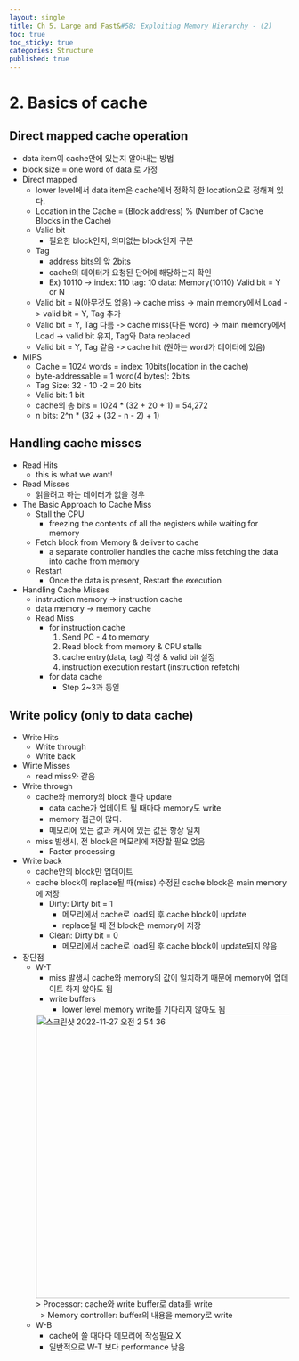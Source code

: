 ```yaml
---
layout: single
title: Ch 5. Large and Fast&#58; Exploiting Memory Hierarchy - (2)
toc: true
toc_sticky: true
categories: Structure
published: true
---
```


# 2. Basics of cache

## Direct mapped cache operation
* data item이 cache안에 있는지 알아내는 방법
* block size = one word of data 로 가정
* Direct mapped
    * lower level에서 data item은 cache에서 정확히 한 location으로 정해져 있다.
    * Location in the Cache = (Block address) % (Number of Cache Blocks in the Cache)
    * Valid bit
        * 필요한 block인지, 의미없는 block인지 구분
    * Tag
        * address bits의 앞 2bits
        * cache의 데이터가 요청된 단어에 해당하는지 확인
        * Ex) 10110 -> index: 110  tag: 10 data: Memory(10110) Valid bit = Y or N
    * Valid bit = N(아무것도 없음) -> cache miss -> main memory에서 Load -> valid bit = Y, Tag 추가
    * Valid bit = Y, Tag 다름 -> cache miss(다른 word) -> main memory에서 Load -> valid bit 유지, Tag와 Data replaced
    * Valid bit = Y, Tag 같음 -> cache hit (원하는 word가 데이터에 있음)
* MIPS
    * Cache = 1024 words = index: 10bits(location in the cache)
    * byte-addressable = 1 word(4 bytes): 2bits
    * Tag Size: 32 - 10 -2 = 20 bits
    * Valid bit: 1 bit
    * cache의 총 bits = 1024 * (32 + 20 + 1) = 54,272
    * n bits: 2^n * (32 + (32 - n - 2) + 1) 


## Handling cache misses
* Read Hits
    * this is what we want! 
* Read Misses
    * 읽을려고 하는 데이터가 없을 경우
* The Basic Approach to Cache Miss
    * Stall the CPU
        * freezing the contents of all the registers while waiting for memory
    * Fetch block from Memory & deliver to cache
        * a separate controller handles the cache miss fetching the data into cache from memory
    * Restart
        * Once the data is present, Restart the execution
* Handling Cache Misses
    * instruction memory -> instruction cache
    * data memory -> memory cache
    * Read Miss
        * for instruction cache
			1. Send PC - 4 to memory
			2. Read block from memory & CPU stalls
			3. cache entry(data, tag) 작성 & valid bit 설정
			4. instruction execution restart (instruction refetch)
        * for data cache
            * Step 2~3과 동일

## Write policy (only to data cache)
* Write Hits
    * Write through
    * Write back
* Wirte Misses
    * read miss와 같음
* Write through
    * cache와 memory의 block 둘다 update
        * data cache가 업데이트 될 때마다 memory도 write
        * memory 접근이 많다.
        * 메모리에 있는 값과 캐시에 있는 값은 항상 일치
    * miss 발생시, 전 block은 메모리에 저장할 필요 없음
        * Faster processing
* Write back
    * cache안의 block만 업데이트
    * cache block이 replace될 때(miss) 수정된 cache block은 main memory에 저장
        * Dirty: Dirty bit = 1
            * 메모리에서 cache로 load되 후 cache block이 update
            * replace될 때 전 block은 memory에 저장
        * Clean: Dirty bit = 0
            * 메모리에서 cache로 load된 후 cache block이 update되지 않음
* 장단점
    * W-T
        * miss 발생시 cache와 memory의 값이 일치하기 때문에 memory에 업데이트 하지 않아도 됨
        * write buffers
            * lower level memory write를 기다리지 않아도 됨
      <img width="509" alt="스크린샷 2022-11-27 오전 2 54 36" src="https://user-images.githubusercontent.com/63464299/204105173-a84cb32e-1e64-46ac-9c09-d07f29a1bbf3.png">
			> Processor: cache와 write buffer로 data를 write<br/> 			> Memory controller: buffer의 내용을 memory로 write
    * W-B
        * cache에 쓸 때마다 메모리에 작성필요 X
        * 일반적으로 W-T 보다 performance 낮음

